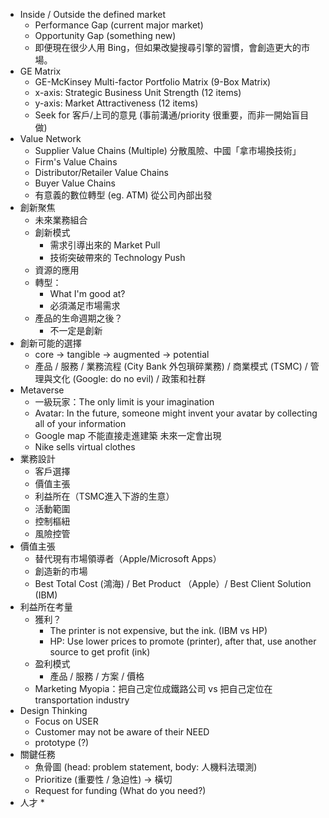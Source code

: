 *  Inside / Outside the defined market
	* Performance Gap (current major market)
	* Opportunity Gap (something new)
	* 即便現在很少人用 Bing，但如果改變搜尋引擎的習慣，會創造更大的市場。
* GE Matrix
	* GE-McKinsey Multi-factor Portfolio Matrix (9-Box Matrix)
	* x-axis: Strategic Business Unit Strength (12 items)
	* y-axis: Market Attractiveness (12 items)
	* Seek for 客戶/上司的意見 (事前溝通/priority 很重要，而非一開始盲目做)
* Value Network
	* Supplier Value Chains (Multiple) 分散風險、中國「拿市場換技術」
	* Firm's Value Chains
	* Distributor/Retailer Value Chains
	* Buyer Value Chains
	* 有意義的數位轉型 (eg. ATM) 從公司內部出發
* 創新聚焦
	* 未來業務組合
	* 創新模式
		* 需求引導出來的 Market Pull
		* 技術突破帶來的 Technology Push
	* 資源的應用
	* 轉型：
		* What I'm good at?
		* 必須滿足市場需求
	* 產品的生命週期之後？
		* 不一定是創新
* 創新可能的選擇
	* core -> tangible -> augmented -> potential
	* 產品 / 服務 / 業務流程 (City Bank 外包瑣碎業務) / 商業模式 (TSMC) / 管理與文化 (Google: do no evil) / 政策和社群
* Metaverse
	* 一級玩家：The only limit is your imagination
	* Avatar: In the future, someone might invent your avatar by collecting all of your information
	* Google map 不能直接走進建築 未來一定會出現
	* Nike sells virtual clothes
* 業務設計
	* 客戶選擇
	* 價值主張
	* 利益所在（TSMC進入下游的生意）
	* 活動範圍
	* 控制樞紐
	* 風險控管
* 價值主張
	* 替代現有市場領導者（Apple/Microsoft Apps）
	* 創造新的市場 
	* Best Total Cost (鴻海) / Bet Product （Apple）/ Best Client Solution (IBM)
* 利益所在考量
	* 獲利？
		* The printer is not expensive, but the ink. (IBM vs HP)
		* HP: Use lower prices to promote (printer), after that, use another source to get profit (ink)
	* 盈利模式
		* 產品 / 服務 / 方案 / 價格
	* Marketing Myopia：把自己定位成鐵路公司 vs 把自己定位在 transportation industry
* Design Thinking
	* Focus on USER
	* Customer may not be aware of their NEED
	* prototype (?)
* 關鍵任務
	* 魚骨圖 (head: problem statement, body: 人機料法環測)
	* Prioritize (重要性 / 急迫性) -> 橫切
	* Request for funding (What do you need?)
* 人才
	* 